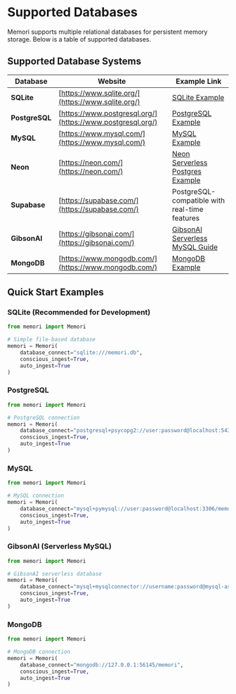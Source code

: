 # Supported Databases

Memori supports multiple relational databases for persistent memory storage. Below is a table of supported databases.

## Supported Database Systems

| Database | Website | Example Link |
|----------|---------|--------------|
| **SQLite** | [https://www.sqlite.org/](https://www.sqlite.org/) | [SQLite Example](https://github.com/GibsonAI/memori/tree/main/examples/databases/sqlite_demo.py) |
| **PostgreSQL** | [https://www.postgresql.org/](https://www.postgresql.org/) | [PostgreSQL Example](https://github.com/GibsonAI/memori/tree/main/examples/databases/postgres_demo.py) |
| **MySQL** | [https://www.mysql.com/](https://www.mysql.com/) | [MySQL Example](https://github.com/GibsonAI/memori/tree/main/examples/databases/mysql_demo.py) |
| **Neon** | [https://neon.com/](https://neon.com/) | [Neon Serverless Postgres Example](./examples/databases/neon_demo.py) |
| **Supabase** | [https://supabase.com/](https://supabase.com/) | PostgreSQL-compatible with real-time features |
| **GibsonAI** | [https://gibsonai.com/](https://gibsonai.com/) | [GibsonAI Serverless MySQL Guide](open-source/databases/gibsonai) |
| **MongoDB** | [https://www.mongodb.com/](https://www.mongodb.com/) | [MongoDB Example](https://github.com/GibsonAI/memori/blob/main/examples/databases/mongodb_demo.py) |

## Quick Start Examples

### SQLite (Recommended for Development)
```python
from memori import Memori

# Simple file-based database
memori = Memori(
    database_connect="sqlite:///memori.db",
    conscious_ingest=True,
    auto_ingest=True
)
```

### PostgreSQL
```python
from memori import Memori

# PostgreSQL connection
memori = Memori(
    database_connect="postgresql+psycopg2://user:password@localhost:5432/memori_db",
    conscious_ingest=True,
    auto_ingest=True
)
```

### MySQL
```python
from memori import Memori

# MySQL connection
memori = Memori(
    database_connect="mysql+pymysql://user:password@localhost:3306/memori_db",
    conscious_ingest=True,
    auto_ingest=True
)
```

### GibsonAI (Serverless MySQL)
```python
from memori import Memori

# GibsonAI serverless database
memori = Memori(
    database_connect="mysql+mysqlconnector://username:password@mysql-assembly.gibsonai.com/database_name",
    conscious_ingest=True,
    auto_ingest=True
)
```

### MongoDB
```python
from memori import Memori

# MongoDB connection
memori = Memori(
    database_connect="mongodb://127.0.0.1:56145/memori",
    conscious_ingest=True,
    auto_ingest=True
)
```